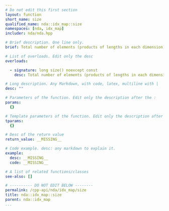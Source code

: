 ```yaml
---
# Do not edit this first section
layout: function
short_name: size
qualified_name: nda::idx_map::size
namespaces: [nda, idx_map]
includer: nda/nda.hpp

# Brief description. One line only.
brief: Total number of elements (products of lengths in each dimension).

# List of overloads. Edit only the desc
overloads:

  - signature: long size() noexcept const
    desc: Total number of elements (products of lengths in each dimension).

# Long description. Any Markdown, with code, latex, multiline with |
desc: ""

# Parameters of the function. Edit only the description after the :
params:
  {}

# Template parameters of the function. Edit only the description after the :
tparams:
  {}

# Desc of the return value
return_value: __MISSING__

# Code example. desc: any markdown to explain it.
example:
  desc: __MISSING__
  code: __MISSING__

# A list of related functions/classes
see-also: []

# ---------- DO NOT EDIT BELOW --------
permalink: /cpp-api/nda/idx_map/size
title: nda::idx_map::size
parent: nda::idx_map
...
```


